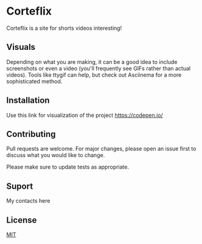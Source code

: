 # Corteflix

Corteflix is a site for shorts videos interesting!

## Visuals
Depending on what you are making, it can be a good idea to include screenshots or even a video (you'll frequently see GIFs rather than actual videos). Tools like ttygif can help, but check out Asciinema for a more sophisticated method.

## Installation

Use this link for visualization of the project https://codepen.io/





## Contributing
Pull requests are welcome. For major changes, please open an issue first to discuss what you would like to change.

Please make sure to update tests as appropriate.

## Suport
My contacts here

## License
[MIT](https://choosealicense.com/licenses/mit/)
